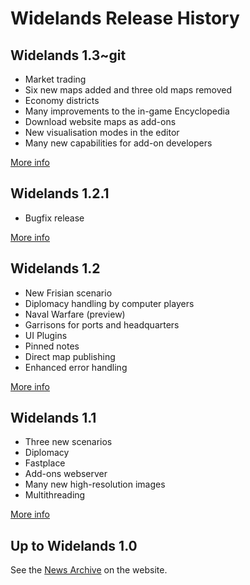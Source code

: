 # Widelands Release History

## Widelands 1.3~git

 - Market trading
 - Six new maps added and three old maps removed
 - Economy districts
 - Many improvements to the in-game Encyclopedia
 - Download website maps as add-ons
 - New visualisation modes in the editor
 - Many new capabilities for add-on developers

[More info](https://codeberg.org/wl/widelands/milestone/4647?type=all&state=closed&sort=recentupdate)


## Widelands 1.2.1

 - Bugfix release

[More info](https://www.widelands.org/news/2024/Nov/15/widelands-1-2-1-released/)


## Widelands 1.2

 - New Frisian scenario
 - Diplomacy handling by computer players
 - Naval Warfare (preview)
 - Garrisons for ports and headquarters
 - UI Plugins
 - Pinned notes
 - Direct map publishing
 - Enhanced error handling

[More info](https://www.widelands.org/news/2024/Mar/30/widelands-1-2-released/)


## Widelands 1.1

 - Three new scenarios
 - Diplomacy
 - Fastplace
 - Add-ons webserver
 - Many new high-resolution images
 - Multithreading

[More info](https://www.widelands.org/news/2022/Oct/23/widelands-1-1-released/)


## Up to Widelands 1.0

See the [News Archive](https://www.widelands.org/news/category/release/) on the website.
